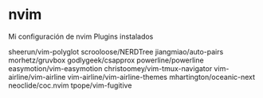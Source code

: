 # nvim
Mi configuración de nvim
Plugins instalados

sheerun/vim-polyglot
scrooloose/NERDTree
jiangmiao/auto-pairs
morhetz/gruvbox
godlygeek/csapprox
powerline/powerline
easymotion/vim-easymotion
christoomey/vim-tmux-navigator
vim-airline/vim-airline
vim-airline/vim-airline-themes
mhartington/oceanic-next
neoclide/coc.nvim
tpope/vim-fugitive
